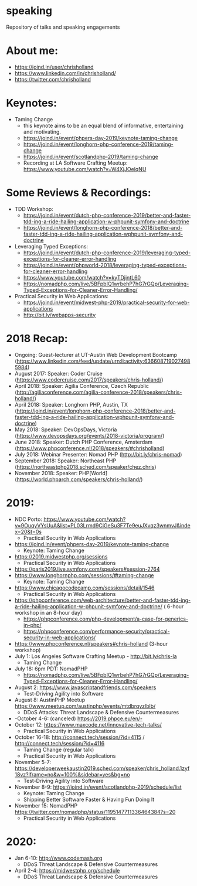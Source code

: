 # speaking
Repository of talks and speaking engagements

About me:
=========
* https://joind.in/user/chrisholland
* https://www.linkedin.com/in/chrisholland/
* https://twitter.com/chrisholland

Keynotes:
=========
* Taming Change
  * this keynote aims to be an equal blend of informative, entertaining and motivating.
  * https://joind.in/event/phpers-day-2019/keynote-taming-change
  * https://joind.in/event/longhorn-php-conference-2019/taming-change
  * https://joind.in/event/scotlandphp-2019/taming-change
  * Recording at LA Software Crafting Meetup: https://www.youtube.com/watch?v=W4XjJOelqNU

Some Reviews & Recordings:
==========================

* TDD Workshop:
  * https://joind.in/event/dutch-php-conference-2019/better-and-faster-tdd-ing-a-ride-hailing-application-w-phpunit-symfony-and-doctrine
  * https://joind.in/event/longhorn-php-conference-2018/better-and-faster-tdd-ing-a-ride-hailing-application-wphpunit-symfony-and-doctrine
* Leveraging Typed Exceptions:
  * https://joind.in/event/dutch-php-conference-2019/leveraging-typed-exceptions-for-cleaner-error-handling
  * https://joind.in/event/phpworld-2018/leveraging-typed-exceptions-for-cleaner-error-handling
  * https://www.youtube.com/watch?v=kyTDjintL60
  * https://nomadphp.com/live/5BFpbIQ1wrbehP7hG7rGQp/Leveraging-Typed-Exceptions-for-Cleaner-Error-Handling/
* Practical Security in Web Applications:
  * https://joind.in/event/midwest-php-2019/practical-security-for-web-applications
  * http://bit.ly/webapps-security

2018 Recap:
===========

* Ongoing: Guest-lecturer at UT-Austin Web Development Bootcamp (https://www.linkedin.com/feed/update/urn:li:activity:6366087190274985984)
* August 2017: Speaker: Coder Cruise (https://www.codercruise.com/2017/speakers/chris-holland/)
* April 2018: Speaker: Agilia Conference, Czech Republic (http://agiliaconference.com/agilia-conference-2018/speakers/chris-holland/)
* April 2018: Speaker: Longhorn PHP, Austin, TX (https://joind.in/event/longhorn-php-conference-2018/better-and-faster-tdd-ing-a-ride-hailing-application-wphpunit-symfony-and-doctrine)
* May 2018: Speaker: DevOpsDays, Victoria (https://www.devopsdays.org/events/2018-victoria/program/)
* June 2018: Speaker: Dutch PHP Conference, Amsterdam (https://www.phpconference.nl/2018/speakers/#chrisholland)
* July 2018: Webinar Presenter: Nomad PHP (http://bit.ly/chris-nomad)
* September 2018: Speaker: Northeast PHP (https://northeastphp2018.sched.com/speaker/chez.chris)
* November 2018: Speaker: PHP[World] (https://world.phparch.com/speakers/chris-holland/)

2019:
=====

* NDC Porto: https://www.youtube.com/watch?v=9OuqyVYsUuA&list=PL03Lrmd9CiGeSu3F7Te9euJXvqz3wnmvJ&index=20&t=0s
  * Practical Security in Web Applications
* https://joind.in/event/phpers-day-2019/keynote-taming-change
  * Keynote: Taming Change
* https://2019.midwestphp.org/sessions
  * Practical Security in Web Applications
* https://paris2019.live.symfony.com/speakers#session-2764
* https://www.longhornphp.com/sessions/#taming-change
  * Keynote: Taming Change
* https://www.chicagocodecamp.com/sessions/detail/1546
  * Practical Security in Web Applications
* https://phpconference.com/web-architecture/better-and-faster-tdd-ing-a-ride-hailing-application-w-phpunit-symfony-and-doctrine/ ( 6-hour workshop in an 8-hour day)
  * https://phpconference.com/php-development/a-case-for-generics-in-php/
  * https://phpconference.com/performance-security/practical-security-in-web-applications/
* https://www.phpconference.nl/speakers#chris-holland (3-hour workshop)
* July 1: Los Angeles Software Crafting Meetup - http://bit.ly/chris-la
  * Taming Change
* July 18: 6pm PDT: NomadPHP
  * https://nomadphp.com/live/5BFpbIQ1wrbehP7hG7rGQp/Leveraging-Typed-Exceptions-for-Cleaner-Error-Handling/
* August 2: https://www.javascriptandfriends.com/speakers
  * Test-Driving Agility into Software
* August 8: AustinPHP Meetup https://www.meetup.com/austinphp/events/mtdbrqyzlblb/
  * DDoS Attacks: Threat Landscape & Defensive Countermeasures
* -October 4-6: (canceled) https://2019.phpce.eu/en/-
* October 12: https://www.maxcode.net/innovative-tech-talks/
  * Practical Security in Web Applications
* October 16-18: http://connect.tech/session/?id=4115 / http://connect.tech/session/?id=4116
  * Taming Change (regular talk)
  * Practical Security in Web Applications
* November 5-7: https://developerweekaustin2019.sched.com/speaker/chris_holland.1zyf18vz?iframe=no&w=100%&sidebar=yes&bg=no
  * Test-Driving Agility into Software
* November 8-9: https://joind.in/event/scotlandphp-2019/schedule/list
  * Keynote: Taming Change
  * Shipping Better Software Faster & Having Fun Doing It
* November 15: NomadPHP https://twitter.com/nomadphp/status/1195147711336464384?s=20
  * Practical Security in Web Applications 

2020:
=====

* Jan 6-10: http://www.codemash.org
  * DDoS Threat Landscape & Defensive Countermeasures
* April 2-4: https://midwestphp.org/schedule
  * DDoS Threat Landscape & Defensive Countermeasures


